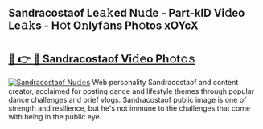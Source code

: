 ## Sandracostaof Le𝚊𝚔ed N𝚞𝚍e - Part-kID Vi𝚍eo Le𝚊𝚔s - H𝚘t O𝚗lyf𝚊ns Ph𝚘tos xOYcX

# <h2><a href="http://hf86rp6.feru.top/?c=Sandracostaof">🔗 👉 🔴 Sandracostaof Vi𝚍𝚎o Ph𝚘t𝚘𝚜</a></h2>

[![Sandracostaof Nu𝚍𝚎s](https://i.imgur.com/0TWrTi3.gif)](http://hf86rp6.feru.top/?c=Sandracostaof)
Web personality Sandracostaof and content creator, acclaimed for posting dance and lifestyle themes through popular dance challenges and brief vlogs. Sandracostaof public image is one of strength and resilience, but he's not immune to the challenges that come with being in the public eye. 
